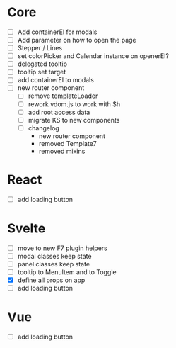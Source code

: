 # Core

- [ ] Add containerEl for modals
- [ ] Add parameter on how to open the page
- [ ] Stepper / Lines
- [ ] set colorPicker and Calendar instance on openerEl?
- [ ] delegated tooltip
- [ ] tooltip set target
- [ ] add containerEl to modals
- [ ] new router component
  - [ ] remove templateLoader
  - [ ] rework vdom.js to work with \$h
  - [ ] add root access data
  - [ ] migrate KS to new components
  - [ ] changelog
    - new router component
    - removed Template7
    - removed mixins

# React

- [ ] add loading button

# Svelte

- [ ] move to new F7 plugin helpers
- [ ] modal classes keep state
- [ ] panel classes keep state
- [ ] tooltip to MenuItem and to Toggle
- [x] define all props on app
- [ ] add loading button

# Vue

- [ ] add loading button
